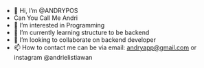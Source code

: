 - 👋 Hi, I’m @ANDRYPOS
- Can You Call Me Andri
- 👀 I’m interested in Programming
- 🌱 I’m currently learning structure to be backend
- 💞️ I’m looking to collaborate on backend developer
- 📫 How to contact me can be via email: andryapp@gmail.com or instagram @andrielistiawan

<!---
ANDRYPOS/ANDRYPOS is a ✨ special ✨ repository because its `README.md` (this file) appears on your GitHub profile.
You can click the Preview link to take a look at your changes.
--->
